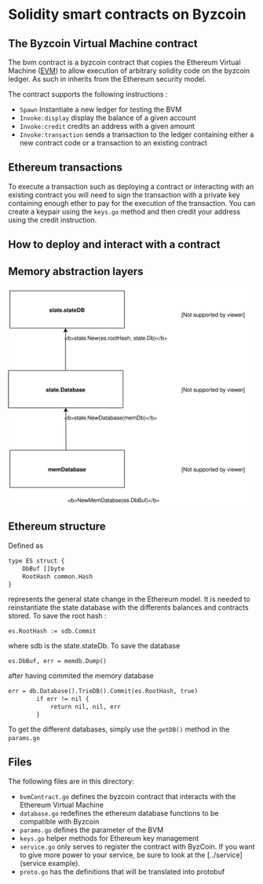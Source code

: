 # Solidity smart contracts on Byzcoin



## The Byzcoin Virtual Machine contract

The bvm contract is a byzcoin contract that copies the Ethereum Virtual Machine ([EVM](https://en.wikipedia.org/wiki/Ethereum#Virtual_Machine)) to allow execution of arbitrary solidity code on the byzcoin ledger. 
As such in inherits from the Ethereum security model.
 
 The contract supports the following instructions :  

- `Spawn` Instantiate a new ledger for testing the BVM
- `Invoke:display` display the balance of a given account
- `Invoke:credit` credits an address with a given amount
- `Invoke:transaction` sends a transaction to the ledger containing either a new contract code or a transaction to an existing contract

## Ethereum transactions 
To execute a transaction such as deploying a contract or interacting with an existing contract you will need to sign the transaction with a private key containing enough ether to pay for the execution of the transaction.
You can create a keypair using the `keys.go` method and then credit your address using the credit instruction.

## How to deploy and interact with a contract


## Memory abstraction layers 
![Memory Model](bvmMemory.svg)

## Ethereum structure

Defined as 
```golang
type ES struct {
	DbBuf []byte
	RootHash common.Hash
}
```

represents the general state change in the Ethereum model. It is needed to reinstantiate the state database with the differents balances and contracts stored.
To save the root hash : 

```
es.RootHash := sdb.Commit
```

where sdb is the state.stateDb. To save the database 

```
es.DbBuf, err = memdb.Dump()
```

after having commited the memory database
```
err = db.Database().TrieDB().Commit(es.RootHash, true)
		if err != nil {
			return nil, nil, err
		}
```

To get the different databases, simply use the `getDB()` method in the `params.go`


## Files

The following files are in this directory:

- `bvmContract.go` defines the byzcoin contract that interacts with the Ethereum Virtual Machine
- `database.go` redefines the ethereum database functions to be compatible with Byzcoin
- `params.go` defines the parameter of the BVM
- `keys.go` helper methods for Ethereum key management 
- `service.go` only serves to register the contract with ByzCoin. If you
want to give more power to your service, be sure to look at the
[../service](service example).
- `proto.go` has the definitions that will be translated into protobuf

